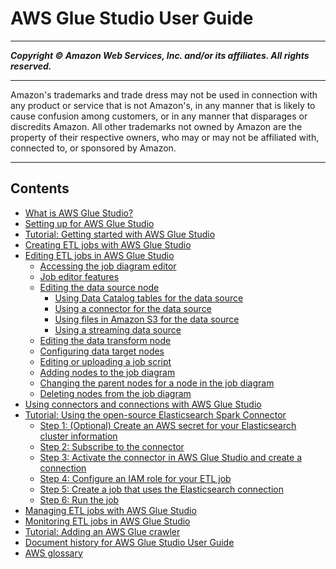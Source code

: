# AWS Glue Studio User Guide

-----
*****Copyright &copy; Amazon Web Services, Inc. and/or its affiliates. All rights reserved.*****

-----
Amazon's trademarks and trade dress may not be used in 
     connection with any product or service that is not Amazon's, 
     in any manner that is likely to cause confusion among customers, 
     or in any manner that disparages or discredits Amazon. All other 
     trademarks not owned by Amazon are the property of their respective
     owners, who may or may not be affiliated with, connected to, or 
     sponsored by Amazon.

-----
## Contents
+ [What is AWS Glue Studio?](what-is-glue-studio.md)
+ [Setting up for AWS Glue Studio](setting-up.md)
+ [Tutorial: Getting started with AWS Glue Studio](tutorial-create-job.md)
+ [Creating ETL jobs with AWS Glue Studio](creating-jobs-chapter.md)
+ [Editing ETL jobs in AWS Glue Studio](edit-nodes-chapter.md)
   + [Accessing the job diagram editor](edit-nodes-access-editor.md)
   + [Job editor features](job-editor-features.md)
   + [Editing the data source node](edit-jobs-source.md)
      + [Using Data Catalog tables for the data source](edit-jobs-source-catalog-tables.md)
      + [Using a connector for the data source](edit-jobs-source-connectors.md)
      + [Using files in Amazon S3 for the data source](edit-jobs-source-s3-files.md)
      + [Using a streaming data source](edit-jobs-source-streaming.md)
   + [Editing the data transform node](edit-jobs-transforms.md)
   + [Configuring data target nodes](data-target-nodes.md)
   + [Editing or uploading a job script](edit-script.md)
   + [Adding nodes to the job diagram](edit-job-add-nodes.md)
   + [Changing the parent nodes for a node in the job diagram](edit-job-change-parents.md)
   + [Deleting nodes from the job diagram](edit-job-delete-node.md)
+ [Using connectors and connections with AWS Glue Studio](connectors-chapter.md)
+ [Tutorial: Using the open-source Elasticsearch Spark Connector](tutorial-elastisearch-connector.md)
   + [Step 1: (Optional) Create an AWS secret for your Elasticsearch cluster information](tutorial-step1.md)
   + [Step 2: Subscribe to the connector](tutorial-step2.md)
   + [Step 3: Activate the connector in AWS Glue Studio and create a connection](tutorial-step3.md)
   + [Step 4: Configure an IAM role for your ETL job](tutorial-step4.md)
   + [Step 5: Create a job that uses the Elasticsearch connection](tutorial-step5.md)
   + [Step 6: Run the job](tutorial-step6.md)
+ [Managing ETL jobs with AWS Glue Studio](managing-jobs-chapter.md)
+ [Monitoring ETL jobs in AWS Glue Studio](monitoring-chapter.md)
+ [Tutorial: Adding an AWS Glue crawler](tutorial-add-crawler.md)
+ [Document history for AWS Glue Studio User Guide](studio-doc-history.md)
+ [AWS glossary](glossary.md)